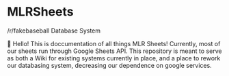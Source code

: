 # MLRSheets
/r/fakebaseball Database System

🍑 Hello! This is doccumentation of all things MLR Sheets! Currently, most of our sheets run through Google Sheets API.
This repository is meant to serve as both a Wiki for existing systems currently in place, and a place to rework our databasing system, decreasing our dependence on google services. 

